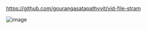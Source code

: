 https://github.com/gourangasatapathyvit/vid-file-stram


![image](https://github.com/gourangasatapathyvit/filestream_microservice/assets/29521030/37aeb57a-7c69-4e70-a65e-23389060c00c)

